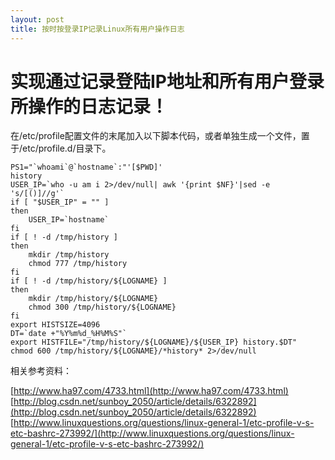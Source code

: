 ```yaml
---
layout: post
title: 按时按登录IP记录Linux所有用户操作日志
---
```

实现通过记录登陆IP地址和所有用户登录所操作的日志记录！
=====================================================
在/etc/profile配置文件的末尾加入以下脚本代码，或者单独生成一个文件，置于/etc/profile.d/目录下。

	PS1="`whoami`@`hostname`:"'[$PWD]'
	history
	USER_IP=`who -u am i 2>/dev/null| awk '{print $NF}'|sed -e 's/[()]//g'`
	if [ "$USER_IP" = "" ]
	then
		USER_IP=`hostname`
	fi
	if [ ! -d /tmp/history ]
	then
		mkdir /tmp/history
		chmod 777 /tmp/history
	fi
	if [ ! -d /tmp/history/${LOGNAME} ]
	then
		mkdir /tmp/history/${LOGNAME}
		chmod 300 /tmp/history/${LOGNAME}
	fi
	export HISTSIZE=4096
	DT=`date +"%Y%m%d_%H%M%S"`
	export HISTFILE="/tmp/history/${LOGNAME}/${USER_IP} history.$DT"
	chmod 600 /tmp/history/${LOGNAME}/*history* 2>/dev/null


相关参考资料：

[http://www.ha97.com/4733.html](http://www.ha97.com/4733.html)
[http://blog.csdn.net/sunboy_2050/article/details/6322892](http://blog.csdn.net/sunboy_2050/article/details/6322892)
[http://www.linuxquestions.org/questions/linux-general-1/etc-profile-v-s-etc-bashrc-273992/](http://www.linuxquestions.org/questions/linux-general-1/etc-profile-v-s-etc-bashrc-273992/)